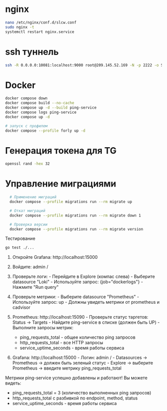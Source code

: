 
# nginx

```bash
nano /etc/nginx/conf.d/slcw.conf
sudo nginx -t
systemctl restart nginx.service
```

# ssh туннель 
```bash
ssh -R 0.0.0.0:10081:localhost:9000 root@209.145.52.169 -N -p 2222 -o ServerAliveInterval=10 -o ServerAliveCountMax=5
```

# Docker
```bash
docker compose down
docker compose build --no-cache
docker compose up -d --build ping-service
docker compose logs ping-service
docker compose up -d

# запуск с профилем
docker compose --profile forly up -d
```

# Генерация токена для TG
```bash
openssl rand -hex 32
```

# Управление миграциями
```bash
  # Применение миграций
  docker compose --profile migrations run --rm migrate up

  # Откат миграций  
  docker compose --profile migrations run --rm migrate down 1

  # Проверка версии
  docker compose --profile migrations run --rm migrate version
```

Тестирование
```bash
go test ./...
```

  1. Откройте Grafana: http://localhost:15000
  2. Войдите: admin / 
  3. Проверьте логи:
    - Перейдите в Explore (компас слева)
    - Выберите datasource "Loki"
    - Используйте запрос: {job="dockerlogs"}
    - Нажмите "Run query"
  4. Проверьте метрики:
    - Выберите datasource "Prometheus"
    - Используйте запрос: up
    - Должны увидеть метрики от prometheus и cadvisor



  1. Prometheus: http://localhost:15090
    - Проверьте статус таргетов: Status → Targets
    - Найдите ping-service в списке (должен быть UP)
    - Выполните запросы метрик:
        - ping_requests_total - общее количество ping запросов
      - http_requests_total - все HTTP запросы
      - service_uptime_seconds - время работы сервиса
  2. Grafana: http://localhost:15000
    - Логин: admin / 
    - Datasources → Prometheus → должен быть зеленый статус
    - Explore → выберите Prometheus → введите метрику ping_requests_total

  Метрики ping-service успешно добавлены и работают! Вы можете видеть:
  - ping_requests_total = 3 (количество выполненных ping запросов)
  - http_requests_total с разбивкой по endpoint, method, status
  - service_uptime_seconds - время работы сервиса